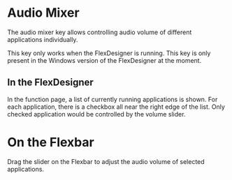 # Audio Mixer

The audio mixer key allows controlling audio volume of different applications individually.

This key only works when the FlexDesigner is running. This key is only present in the Windows version of the FlexDesigner at the moment.

## In the FlexDesigner

In the function page, a list of currently running applications is shown. For each application, there is a checkbox all near the right edge of the list. Only checked application would be controlled by the volume slider.

# On the Flexbar

Drag the slider on the Flexbar to adjust the audio volume of selected applications.
